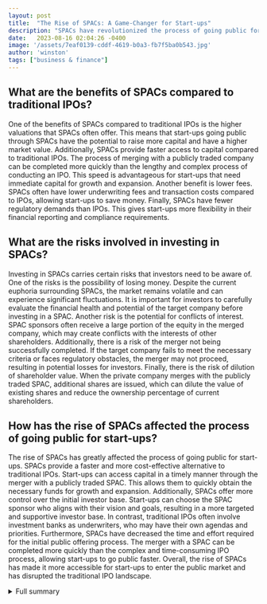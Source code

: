 ```yaml
---
layout: post
title:  "The Rise of SPACs: A Game-Changer for Start-ups"
description: "SPACs have revolutionized the process of going public for start-ups, offering a faster and more cost-effective alternative to traditional IPOs."
date:   2023-08-16 02:04:26 -0400
image: '/assets/7eaf0139-cddf-4619-b0a3-fb7f5ba0b543.jpg'
author: 'winston'
tags: ["business & finance"]
---
```


## What are the benefits of SPACs compared to traditional IPOs?
One of the benefits of SPACs compared to traditional IPOs is the higher valuations that SPACs often offer. This means that start-ups going public through SPACs have the potential to raise more capital and have a higher market value. Additionally, SPACs provide faster access to capital compared to traditional IPOs. The process of merging with a publicly traded company can be completed more quickly than the lengthy and complex process of conducting an IPO. This speed is advantageous for start-ups that need immediate capital for growth and expansion. Another benefit is lower fees. SPACs often have lower underwriting fees and transaction costs compared to IPOs, allowing start-ups to save money. Finally, SPACs have fewer regulatory demands than IPOs. This gives start-ups more flexibility in their financial reporting and compliance requirements.

## What are the risks involved in investing in SPACs?
Investing in SPACs carries certain risks that investors need to be aware of. One of the risks is the possibility of losing money. Despite the current euphoria surrounding SPACs, the market remains volatile and can experience significant fluctuations. It is important for investors to carefully evaluate the financial health and potential of the target company before investing in a SPAC. Another risk is the potential for conflicts of interest. SPAC sponsors often receive a large portion of the equity in the merged company, which may create conflicts with the interests of other shareholders. Additionally, there is a risk of the merger not being successfully completed. If the target company fails to meet the necessary criteria or faces regulatory obstacles, the merger may not proceed, resulting in potential losses for investors. Finally, there is the risk of dilution of shareholder value. When the private company merges with the publicly traded SPAC, additional shares are issued, which can dilute the value of existing shares and reduce the ownership percentage of current shareholders.

## How has the rise of SPACs affected the process of going public for start-ups?
The rise of SPACs has greatly affected the process of going public for start-ups. SPACs provide a faster and more cost-effective alternative to traditional IPOs. Start-ups can access capital in a timely manner through the merger with a publicly traded SPAC. This allows them to quickly obtain the necessary funds for growth and expansion. Additionally, SPACs offer more control over the initial investor base. Start-ups can choose the SPAC sponsor who aligns with their vision and goals, resulting in a more targeted and supportive investor base. In contrast, traditional IPOs often involve investment banks as underwriters, who may have their own agendas and priorities. Furthermore, SPACs have decreased the time and effort required for the initial public offering process. The merger with a SPAC can be completed more quickly than the complex and time-consuming IPO process, allowing start-ups to go public faster. Overall, the rise of SPACs has made it more accessible for start-ups to enter the public market and has disrupted the traditional IPO landscape.


<details>
        <summary>Full summary</summary>
<p>Start-ups often face challenges and high costs when trying to go public. SPACs provide a solution to these issues. SPACs, or Special Purpose Acquisition Companies, have taken off in the United States in the past two years. In 2019, 59 SPACs were created, with $13 billion invested. This number grew to 247 SPACs in 2020, with $80 billion invested. And in the first quarter of 2021 alone, 295 SPACs were created, with $96 billion invested. This surge in popularity is due to the benefits that SPACs offer.</p>
<p>SPACs involve merging a private company with a publicly traded one. They are publicly traded corporations formed for the purpose of merging with privately held businesses to take them public. Compared with traditional Initial Public Offerings (IPOs), SPACs often offer higher valuations, faster access to capital, lower fees, and fewer regulatory demands. This makes them an attractive option for start-ups looking to go public.</p>
<p>Not all SPACs will find high-performing targets, and some will fail. Investors need to be aware of the risks involved. Despite the investor euphoria, there is a possibility of losing money with SPACs. The market remains volatile and subject to change. Sponsors, investors, and targets must stay informed and vigilant in the rapidly evolving SPAC market.</p>
<p>In contrast, the traditional IPO process involves a private company raising capital by selling newly-issued shares. Investment banks act as underwriters, helping in marketing and managing the initial trading volume. However, this process has high transaction costs and can be time-consuming. Companies have less control over their initial investor base compared to SPACs.</p>
<p>SPACs have become a game-changer for start-ups, offering a faster and more cost-effective alternative to traditional IPOs. They allow start-ups to access capital in a timely manner and retain more control over their investor base. However, it is important for all parties involved to carefully consider the risks and benefits before proceeding with a SPAC.</p>
<p>In conclusion, SPACs have revolutionized the process of going public for start-ups. The rise of SPACs in the past two years has provided a new avenue for start-ups to access capital and become publicly listed companies. However, it is crucial for all stakeholders to stay informed and vigilant in this rapidly evolving market. By understanding the risks and benefits, start-ups can make informed decisions about whether SPACs are the right path for them.</p>
</details>